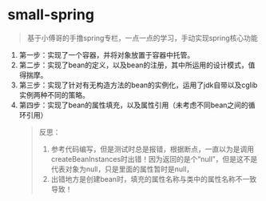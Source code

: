 # small-spring
> 基于小傅哥的手撸spring专栏，一点一点的学习，手动实现spring核心功能

1. 第一步：实现了一个容器，并将对象放置于容器中托管。
2. 第二步：实现了bean的定义，以及bean的注册，其中所运用的设计模式，值得揣摩。
3. 第三步：实现了针对有无构造方法的bean的实例化，运用了jdk自带以及cglib实例两种不同的策略。
4. 第四步：实现了bean的属性填充，以及属性引用（未考虑不同bean之间的循环引用）
    >
   > 反思：
   > 1. 参考代码编写，但是测试时总是报错，根据断点，一直以为是调用createBeanInstances时出错！因为返回的是个“null”，但是这不是代表对象为null，只是里面的属性暂时是null，
   > 2. 出错地方是创建bean时，填充的属性名称与类中的属性名称不一致导致！
